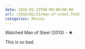 ```yaml
---
date: 2016-02-23T00:00:00+00:00
url: /2016/02/23/man-of-steel.html
categories: Movies
---
```

Watched Man of Steel (2013) - ★

This is so bad.


